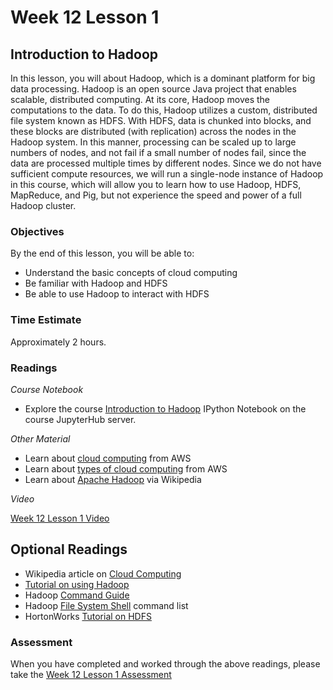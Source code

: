 # Week 12 Lesson 1 #

## Introduction to Hadoop ##

In this lesson, you will about Hadoop, which is a dominant platform for big data processing. Hadoop is an open source Java project that enables scalable, distributed computing. At its core, Hadoop moves the computations to the data. To do this,  Hadoop utilizes a custom, distributed file system known as HDFS. With HDFS, data is chunked into blocks, and these blocks are distributed (with replication) across the nodes in the Hadoop system. In this manner, processing can be scaled up to large numbers of nodes, and not fail if a small number of nodes fail, since the data are processed multiple times by different nodes. Since we do not have sufficient compute resources, we will run a single-node instance of Hadoop in this course, which will allow you to learn how to use Hadoop, HDFS, MapReduce, and Pig, but not experience the speed and power of a full Hadoop cluster.


### Objectives ###

By the end of this lesson, you will be able to:

- Understand the basic concepts of cloud computing
- Be familiar with Hadoop and HDFS
- Be able to use Hadoop to interact with HDFS

### Time Estimate ###

Approximately 2 hours.

### Readings ####

_Course Notebook_

- Explore the course [Introduction to Hadoop][l1nb] IPython Notebook on the course JupyterHub server.

_Other Material_

- Learn about [cloud computing][acc] from AWS
- Learn about [types of cloud computing][acct] from AWS
- Learn about [Apache Hadoop][wah] via Wikipedia

_Video_

[Week 12 Lesson 1 Video][lv]

## Optional Readings ##

- Wikipedia article on [Cloud Computing][wcc]
- [Tutorial on using Hadoop][th]
- Hadoop [Command Guide][hcg]
- Hadoop [File System Shell][hfss] command list
- HortonWorks [Tutorial on HDFS][hthdfs]


### Assessment ###

When you have completed and worked through the above readings, please take the [Week 12 Lesson 1 Assessment][la]

[l1nb]: ../notebooks/intro2hadoop.ipynb
[la]: https://learn.illinois.edu/mod/quiz/
[lv]: https://mediaspace.illinois.edu/media/W12l1/1_ji4zjhw1

[th]: http://www.tutorialspoint.com/hadoop/index.htm

[acc]: https://aws.amazon.com/what-is-cloud-computing/
[acct]: https://aws.amazon.com/types-of-cloud-computing/

[wcc]: https://en.wikipedia.org/wiki/Cloud_computing
[wah]: https://en.wikipedia.org/wiki/Apache_Hadoop

[hcg]: http://hadoop.apache.org/docs/current/hadoop-project-dist/hadoop-common/CommandsManual.html
[hfss]: http://hadoop.apache.org/docs/current/hadoop-project-dist/hadoop-common/FileSystemShell.html

[hthdfs]: http://hortonworks.com/hadoop-tutorial/using-commandline-manage-files-hdfs/
